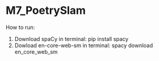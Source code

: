 # M7_PoetrySlam

How to run:
1) Download spaCy in terminal: pip install spacy
2) Dowload en-core-web-sm in terminal: spacy download en_core_web_sm